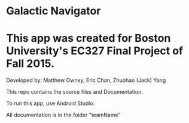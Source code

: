 # Galactic Navigator
# This app was created for Boston University's EC327 Final Project of Fall 2015. 

Developed by:
Matthew Owney, Eric Chan, Zhuohao (Jack) Yang

This repo contains the source files and Documentation.

To run this app, use Android Studio.

All documentation is in the folder "teamName"

